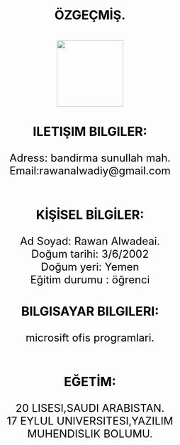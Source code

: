 <html>
<head>
<title> Rawan website </title>
</head>
<body>


<br><br>
<center>
<font face size="5" color="black">
<h3>ÖZGEÇMİŞ.<br><h3>
<img src="raw.pjg" height="150px" widht="150px"><br>

<h3>ILETIŞIM BILGILER:</h3>
     Adress: bandirma sunullah mah.<br>
Email:rawanalwadiy@gmail.com<br><br>

<h3>KİŞİSEL BİLGİLER:</h3>
Ad Soyad: Rawan Alwadeai.<br>
Doğum tarihi: 3/6/2002<br>
Doğum yeri: Yemen<br>
Eğitim durumu : öğrenci<br>

<h3>BILGISAYAR BILGILERI:</h3>
microsift ofis programlari.<br><br>


<h3>EĞETİM:</h3>
 20 LISESI,SAUDI ARABISTAN.<BR>
 17 EYLUL UNIVERSITESI,YAZILIM MUHENDISLIK BOLUMU.<BR>

</center>

</body>
</html>
